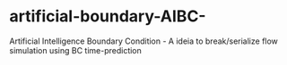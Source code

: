 # artificial-boundary-AIBC-
Artificial Intelligence Boundary Condition - A ideia to break/serialize flow simulation using BC time-prediction
